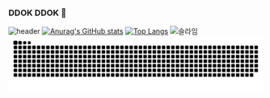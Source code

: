 ### DDOK DDOK 🚪
![header](https://capsule-render.vercel.app/api?type=soft&color=50586C&text=DOKyun_Cart🛒&height=200&fontColor=DCE2F0&fontSize=50&)
[![Anurag's GitHub stats](https://github-readme-stats.vercel.app/api?username=DOK0706&show_icons=true&theme=nord)](https://github.com/anuraghazra/github-readme-stats)
[![Top Langs](https://github-readme-stats.vercel.app/api/top-langs/?username=DOK0706&show_icons=true&theme=nord)](https://github.com/anuraghazra/github-readme-stats)
<img style="width: 10%;" src="https://user-images.githubusercontent.com/90293526/135008237-1588da81-9734-4610-8411-6d7ecd73a104.gif" alt="슬라임">
![snake gif](https://github.com/DOK0706/DOK0706/blob/output/github-contribution-grid-snake.svg)
